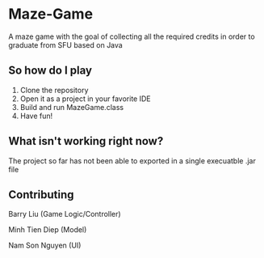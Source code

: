 # Maze-Game
A maze game with the goal of collecting all the required credits in order to graduate from SFU based on Java

## So how do I play
1) Clone the repository
2) Open it as a project in your favorite IDE
4) Build and run MazeGame.class
5) Have fun!

## What isn't working right now?
The project so far has not been able to exported in a single execuatble .jar file

## Contributing
Barry Liu (Game Logic/Controller)

Minh Tien Diep (Model)

Nam Son Nguyen (UI)

